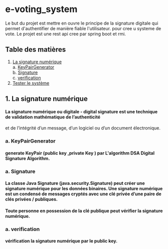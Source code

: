 # e-voting_system

Le but du projet est mettre en ouvre le principe de la signature digitale qui permet d'authentifier de manière fiable l'utilisateur.
pour cree u systeme de vote.
Le projet est une rest api cree par spring boot et rmi.

## Table des matières
1. [La signature numérique](#sin) <br>
    a. [KeyPairGenerator ](#KeyPairGenerator) <br>
    b. [Signature  ](#Signature ) <br>
    c. [verification ](#verification) <br>
2. [Tester le système](#test)

<a name="sin"></a>
## 1. La signature numérique
 #### La signature numérique ou digitale - digital signature  est une technique de validation mathématique de l’authenticité
 et de l’intégrité d’un message, d’un logiciel ou d’un document électronique.
 <a name="KeyPairGenerator"></a>
 ### a. KeyPairGenerator
#### generate KeyPair (public key ,private Key ) par L'algorithm DSA Digital Signature Algorithm.
  <a name="Signature"></a>
 ### a. Signature
 #### La classe Java Signature (java.security.Signature) peut créer une signature numérique pour les données binaires.        Une signature numérique est un condensé de messages cryptés avec une clé privée d’une paire de clés privées / publiques.
  #### Toute personne en possession de la clé publique peut vérifier la signature numérique.
  <a name="verification"></a>
 ### a. verification
 #### vérification la signature numérique par le public key.
